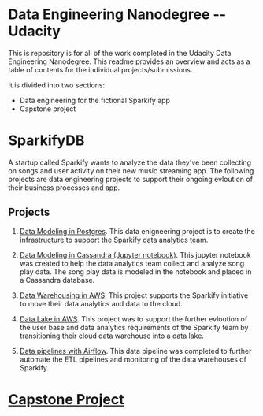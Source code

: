 # Data Engineering Nanodegree -- Udacity

This is repository is for all of the work completed in the Udacity Data Engineering Nanodegree. This readme provides an overview and acts as a table of contents for the individual projects/submissions.

It is divided into two sections:

- Data engineering for the fictional Sparkify app
- Capstone project

# SparkifyDB

A startup called Sparkify wants to analyze the data they've been collecting on songs and user activity on their new music streaming app. The following projects are data engineering projects to support their ongoing evloution of their business processes and app.

## Projects

1. [Data Modeling in Postgres](https://github.com/borbert/Data_Engineering_Nanodegree/tree/master/data_modeling_postgres#welcome-to-the-sparkify-analytics-database). This data enigneering project is to create the infrastructure to support the Sparkify data analytics team.
2. [Data Modeling in Cassandra (Jupyter notebook)](https://github.com/borbert/Data_Engineering_Nanodegree/blob/master/Data_Modeling_Cassandra/Project_1B_%20Project_Template.ipynb). This jupyter notebook was created to help the data analytics team collect and analyze song play data. The song play data is modeled in the notebook and placed in a Cassandra database.

3. [Data Warehousing in AWS](https://github.com/borbert/Data_Engineering_Nanodegree/tree/master/Data_Warehouse_in_AWS#welcome-to-the-sparkify-analytics-aws-data-warehouse). This project supports the Sparkify initiative to move their data analytics and data to the cloud.

4. [Data Lake in AWS](https://github.com/borbert/Data_Engineering_Nanodegree/tree/master/Data_Lake#welcome-to-the-sparkify-analytics-data-lake). This project was to support the further evloution of the user base and data analytics requirements of the Sparkify team by transitioning their cloud data warehouse into a data lake.

5. [Data pipelines with Airflow](https://github.com/borbert/Data_Engineering_Nanodegree/tree/master/data_pipeline_with_airflow/home/airflow#sparkify-analytics-data-pipeline). This data pipeline was completed to further automate the ETL pipelines and monitoring of the data warehouses of Sparkify.

# [Capstone Project](https://github.com/borbert/Data_Engineering_Nanodegree/tree/master/capstone_project#data-engineering-capstone-project)
